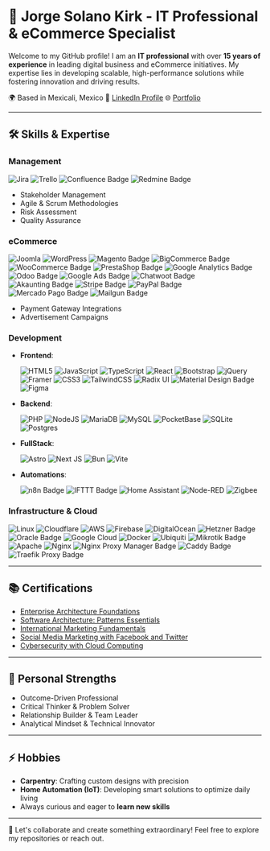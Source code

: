 # 🪪 Jorge Solano Kirk - IT Professional & eCommerce Specialist

Welcome to my GitHub profile! I am an **IT professional** with over **15 years of experience** in leading digital business and eCommerce initiatives. My expertise lies in developing scalable, high-performance solutions while fostering innovation and driving results.  

🌍 Based in Mexicali, Mexico  🔗 [LinkedIn Profile](https://linkedin.com/in/jorge-skirk)  🌐 [Portfolio](http://portfolio.jskdev.com)  

---

## 🛠️ Skills & Expertise  

### **Management**  
![Jira](https://img.shields.io/badge/jira-%230A0FFF.svg?style=for-the-badge&logo=jira&logoColor=white)
![Trello](https://img.shields.io/badge/Trello-%23026AA7.svg?style=for-the-badge&logo=Trello&logoColor=white)
![Confluence Badge](https://img.shields.io/badge/Confluence-172B4D?logo=confluence&logoColor=fff&style=for-the-badge)
![Redmine Badge](https://img.shields.io/badge/Redmine-B32024?logo=redmine&logoColor=fff&style=for-the-badge)

- Stakeholder Management  
- Agile & Scrum Methodologies  
- Risk Assessment  
- Quality Assurance
  
### **eCommerce**  
![Joomla](https://img.shields.io/badge/joomla-%235091CD.svg?style=for-the-badge&logo=joomla&logoColor=white)
![WordPress](https://img.shields.io/badge/WordPress-%23117AC9.svg?style=for-the-badge&logo=WordPress&logoColor=white)
![Magento Badge](https://img.shields.io/badge/Magento-EE672F?logo=magento&logoColor=fff&style=for-the-badge)
![BigCommerce Badge](https://img.shields.io/badge/BigCommerce-121118?logo=bigcommerce&logoColor=fff&style=for-the-badge)
![WooCommerce Badge](https://img.shields.io/badge/WooCommerce-96588A?logo=woocommerce&logoColor=fff&style=for-the-badge)
![PrestaShop Badge](https://img.shields.io/badge/PrestaShop-DF0067?logo=prestashop&logoColor=fff&style=for-the-badge)
![Google Analytics Badge](https://img.shields.io/badge/Google%20Analytics-E37400?logo=googleanalytics&logoColor=fff&style=for-the-badge)
![Odoo Badge](https://img.shields.io/badge/Odoo-714B67?logo=odoo&logoColor=fff&style=for-the-badge)
![Google Ads Badge](https://img.shields.io/badge/Google%20Ads-4285F4?logo=googleads&logoColor=fff&style=for-the-badge)
![Chatwoot Badge](https://img.shields.io/badge/Chatwoot-1F93FF?logo=chatwoot&logoColor=fff&style=for-the-badge)
![Akaunting Badge](https://img.shields.io/badge/Akaunting-6DA252?logo=akaunting&logoColor=fff&style=for-the-badge)
![Stripe Badge](https://img.shields.io/badge/Stripe-008CDD?logo=stripe&logoColor=fff&style=for-the-badge)
![PayPal Badge](https://img.shields.io/badge/PayPal-003087?logo=paypal&logoColor=fff&style=for-the-badge)
![Mercado Pago Badge](https://img.shields.io/badge/Mercado%20Pago-00B1EA?logo=mercadopago&logoColor=fff&style=for-the-badge)
![Mailgun Badge](https://img.shields.io/badge/Mailgun-F06B66?logo=mailgun&logoColor=fff&style=for-the-badge)

- Payment Gateway Integrations  
- Advertisement Campaigns  

  

### **Development**  
- **Frontend**:
  
  ![HTML5](https://img.shields.io/badge/html5-%23E34F26.svg?style=for-the-badge&logo=html5&logoColor=white)
  ![JavaScript](https://img.shields.io/badge/javascript-%23323330.svg?style=for-the-badge&logo=javascript&logoColor=%23F7DF1E)
  ![TypeScript](https://img.shields.io/badge/typescript-%23007ACC.svg?style=for-the-badge&logo=typescript&logoColor=white)
  ![React](https://img.shields.io/badge/react-%2320232a.svg?style=for-the-badge&logo=react&logoColor=%2361DAFB)
  ![Bootstrap](https://img.shields.io/badge/bootstrap-%238511FA.svg?style=for-the-badge&logo=bootstrap&logoColor=white)
  ![jQuery](https://img.shields.io/badge/jquery-%230769AD.svg?style=for-the-badge&logo=jquery&logoColor=white)
  ![Framer](https://img.shields.io/badge/Framer-black?style=for-the-badge&logo=framer&logoColor=blue)
  ![CSS3](https://img.shields.io/badge/css3-%231572B6.svg?style=for-the-badge&logo=css3&logoColor=white)
  ![TailwindCSS](https://img.shields.io/badge/tailwindcss-%2338B2AC.svg?style=for-the-badge&logo=tailwind-css&logoColor=white)
  ![Radix UI](https://img.shields.io/badge/radix%20ui-161618.svg?style=for-the-badge&logo=radix-ui&logoColor=white)
  ![Material Design Badge](https://img.shields.io/badge/Material%20Design-757575?logo=materialdesign&logoColor=fff&style=for-the-badge)
  ![Figma](https://img.shields.io/badge/figma-%23F24E1E.svg?style=for-the-badge&logo=figma&logoColor=white)  
- **Backend**:
  
  ![PHP](https://img.shields.io/badge/php-%23777BB4.svg?style=for-the-badge&logo=php&logoColor=white)
  ![NodeJS](https://img.shields.io/badge/node.js-6DA55F?style=for-the-badge&logo=node.js&logoColor=white)
  ![MariaDB](https://img.shields.io/badge/MariaDB-003545?style=for-the-badge&logo=mariadb&logoColor=white)
  ![MySQL](https://img.shields.io/badge/mysql-4479A1.svg?style=for-the-badge&logo=mysql&logoColor=white)
  ![PocketBase](https://img.shields.io/badge/pocketbase-%23b8dbe4.svg?style=for-the-badge&logo=Pocketbase&logoColor=black)
  ![SQLite](https://img.shields.io/badge/sqlite-%2307405e.svg?style=for-the-badge&logo=sqlite&logoColor=white)
  ![Postgres](https://img.shields.io/badge/postgres-%23316192.svg?style=for-the-badge&logo=postgresql&logoColor=white)
- **FullStack**:
  
  ![Astro](https://img.shields.io/badge/astro-%232C2052.svg?style=for-the-badge&logo=astro&logoColor=white)
  ![Next JS](https://img.shields.io/badge/Next-black?style=for-the-badge&logo=next.js&logoColor=white)
  ![Bun](https://img.shields.io/badge/Bun-%23000000.svg?style=for-the-badge&logo=bun&logoColor=white)
  ![Vite](https://img.shields.io/badge/vite-%23646CFF.svg?style=for-the-badge&logo=vite&logoColor=white)
- **Automations**:
  
  ![n8n Badge](https://img.shields.io/badge/n8n-EA4B71?logo=n8n&logoColor=fff&style=for-the-badge)
  ![IFTTT Badge](https://img.shields.io/badge/IFTTT-000?logo=ifttt&logoColor=fff&style=for-the-badge)
  ![Home Assistant](https://img.shields.io/badge/home%20assistant-%2341BDF5.svg?style=for-the-badge&logo=home-assistant&logoColor=white)
  ![Node-RED](https://img.shields.io/badge/Node--RED-%238F0000.svg?style=for-the-badge&logo=node-red&logoColor=white)
  ![Zigbee](https://img.shields.io/badge/zigbee-%23EB0443.svg?style=for-the-badge&logo=zigbee&logoColor=white)

### **Infrastructure & Cloud**  
![Linux](https://img.shields.io/badge/Linux-FCC624?style=for-the-badge&logo=linux&logoColor=black)
![Cloudflare](https://img.shields.io/badge/Cloudflare-F38020?style=for-the-badge&logo=Cloudflare&logoColor=white)
![AWS](https://img.shields.io/badge/AWS-%23FF9900.svg?style=for-the-badge&logo=amazon-aws&logoColor=white)
![Firebase](https://img.shields.io/badge/firebase-a08021?style=for-the-badge&logo=firebase&logoColor=ffcd34)
![DigitalOcean](https://img.shields.io/badge/DigitalOcean-%230167ff.svg?style=for-the-badge&logo=digitalOcean&logoColor=white)
![Hetzner Badge](https://img.shields.io/badge/Hetzner-D50C2D?logo=hetzner&logoColor=fff&style=for-the-badge)
![Oracle Badge](https://img.shields.io/badge/Oracle-F80000?logo=oracle&logoColor=fff&style=for-the-badge)
![Google Cloud](https://img.shields.io/badge/GoogleCloud-%234285F4.svg?style=for-the-badge&logo=google-cloud&logoColor=white)
![Docker](https://img.shields.io/badge/docker-%230db7ed.svg?style=for-the-badge&logo=docker&logoColor=white)
![Ubiquiti](https://img.shields.io/badge/ubiquiti-%230559C9.svg?style=for-the-badge&logo=ubiquiti&logoColor=white)
![Mikrotik Badge](https://img.shields.io/badge/Mikrotik-293239?logo=mikrotik&logoColor=fff&style=for-the-badge)
![Apache](https://img.shields.io/badge/apache-%23D42029.svg?style=for-the-badge&logo=apache&logoColor=white)
![Nginx](https://img.shields.io/badge/nginx-%23009639.svg?style=for-the-badge&logo=nginx&logoColor=white)
![Nginx Proxy Manager Badge](https://img.shields.io/badge/Nginx%20Proxy%20Manager-F15833?logo=nginxproxymanager&logoColor=fff&style=for-the-badge)
![Caddy Badge](https://img.shields.io/badge/Caddy-1F88C0?logo=caddy&logoColor=fff&style=for-the-badge)
![Traefik Proxy Badge](https://img.shields.io/badge/Traefik%20Proxy-24A1C1?logo=traefikproxy&logoColor=fff&style=for-the-badge)

---

## 📚 Certifications  

- [Enterprise Architecture Foundations](https://linkedin.com/learning/certificates/9a46bf74b0557f52d5afc7c5fec63a31bae691a7bcd628a2831d0533852618ea)  
- [Software Architecture: Patterns Essentials](https://linkedin.com/learning/certificates/1dd82cdf432da3e0b18d7790bdd1bd525a2e4ab30a44d2e57b53397e2439d592)  
- [International Marketing Fundamentals](http://lynda.com/ViewCertificate/5890D3BB81DB4B51B24DCE4DBE863AAE)  
- [Social Media Marketing with Facebook and Twitter](http://lynda.com/ViewCertificate/87B615BAA60A404D831EB83CB037943E)  
- [Cybersecurity with Cloud Computing](http://lynda.com/ViewCertificate/D85FD5737AA14157B971E46C0C2AB13C)  

---

## 🌟 Personal Strengths  

- Outcome-Driven Professional  
- Critical Thinker & Problem Solver  
- Relationship Builder & Team Leader  
- Analytical Mindset & Technical Innovator  

---

## ⚡ Hobbies  

- **Carpentry**: Crafting custom designs with precision  
- **Home Automation (IoT)**: Developing smart solutions to optimize daily living  
- Always curious and eager to **learn new skills**  

---

🚀 Let's collaborate and create something extraordinary! Feel free to explore my repositories or reach out.  
